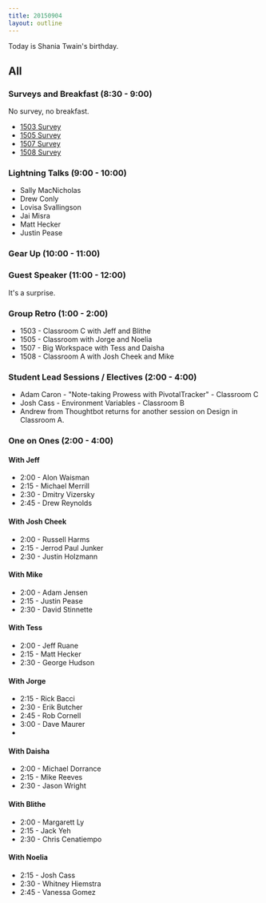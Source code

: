 ```yaml
---
title: 20150904
layout: outline
---
```


Today is Shania Twain's birthday.

## All

### Surveys and Breakfast (8:30 - 9:00)

No survey, no breakfast.

* [1503 Survey](http://goo.gl/forms/XUGhojm1MJ)
* [1505 Survey](http://goo.gl/forms/kNa5B9R1sZ)
* [1507 Survey](http://goo.gl/forms/ZsT1A2JdfT)
* [1508 Survey](http://goo.gl/forms/3oOZMjsRuh)

### Lightning Talks (9:00 - 10:00)

* Sally MacNicholas
* Drew Conly
* Lovisa Svallingson 
* Jai Misra
* Matt Hecker
* Justin Pease

### Gear Up (10:00 - 11:00)

### Guest Speaker (11:00 - 12:00) 

It's a surprise.

### Group Retro (1:00 - 2:00)

* 1503 - Classroom C with Jeff and Blithe
* 1505 - Classroom with Jorge and Noelia
* 1507 - Big Workspace with Tess and Daisha
* 1508 - Classroom A with Josh Cheek and Mike 

### Student Lead Sessions / Electives (2:00 - 4:00)

* Adam Caron - "Note-taking Prowess with PivotalTracker" - Classroom C
* Josh Cass - Environment Variables - Classroom B
* Andrew from Thoughtbot returns for another session on Design in Classroom A.

### One on Ones (2:00 - 4:00)

#### With Jeff

* 2:00 - Alon Waisman
* 2:15 - Michael Merrill
* 2:30 - Dmitry Vizersky
* 2:45 - Drew Reynolds

#### With Josh Cheek

* 2:00 - Russell Harms
* 2:15 - Jerrod Paul Junker
* 2:30 - Justin Holzmann

#### With Mike

* 2:00 - Adam Jensen
* 2:15 - Justin Pease
* 2:30 - David Stinnette

#### With Tess

* 2:00 - Jeff Ruane
* 2:15 - Matt Hecker
* 2:30 - George Hudson

#### With Jorge

* 2:15 - Rick Bacci
* 2:30 - Erik Butcher
* 2:45 - Rob Cornell
* 3:00 - Dave Maurer
* 
#### With Daisha

* 2:00 - Michael Dorrance
* 2:15 - Mike Reeves
* 2:30 - Jason Wright

#### With Blithe

* 2:00 - Margarett Ly
* 2:15 - Jack Yeh
* 2:30 - Chris Cenatiempo


#### With Noelia

* 2:15 - Josh Cass
* 2:30 - Whitney Hiemstra
* 2:45 - Vanessa Gomez

